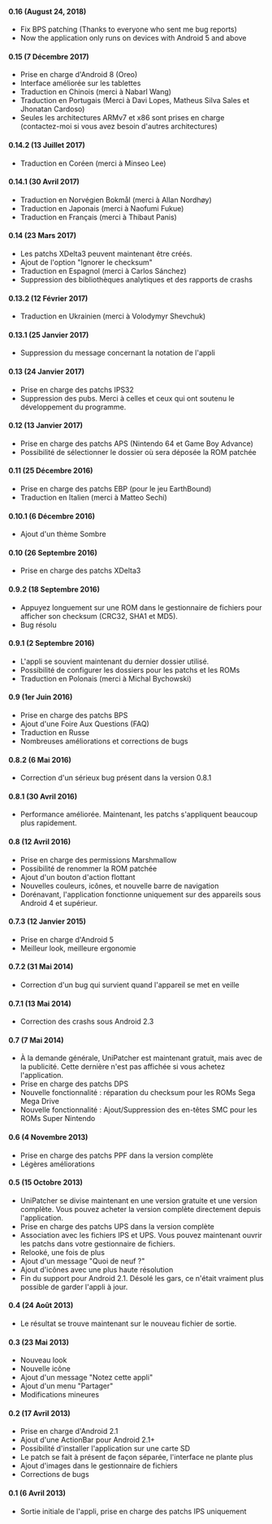 #### 0.16 (August 24, 2018)
- Fix BPS patching (Thanks to everyone who sent me bug reports)
- Now the application only runs on devices with Android 5 and above

#### 0.15 (7 Décembre 2017)
- Prise en charge d'Android 8 (Oreo)
- Interface améliorée sur les tablettes
- Traduction en Chinois (merci à Nabarl Wang)
- Traduction en Portugais (Merci à Davi Lopes, Matheus Silva Sales et Jhonatan Cardoso)
- Seules les architectures ARMv7 et x86 sont prises en charge (contactez-moi si vous avez besoin d'autres architectures)

#### 0.14.2 (13 Juillet 2017)
- Traduction en Coréen (merci à Minseo Lee)

#### 0.14.1 (30 Avril 2017)
- Traduction en Norvégien Bokmål (merci à Allan Nordhøy)
- Traduction en Japonais (merci à Naofumi Fukue)
- Traduction en Français (merci à Thibaut Panis)

#### 0.14 (23 Mars 2017)

- Les patchs XDelta3 peuvent maintenant être créés.
- Ajout de l'option "Ignorer le checksum"
- Traduction en Espagnol (merci à Carlos Sánchez)
- Suppression des bibliothèques analytiques et des rapports de crashs

#### 0.13.2 (12 Février 2017)

- Traduction en Ukrainien (merci à Volodymyr Shevchuk)

#### 0.13.1 (25 Janvier 2017)

- Suppression du message concernant la notation de l'appli

#### 0.13 (24 Janvier 2017)

- Prise en charge des patchs IPS32
- Suppression des pubs. Merci à celles et ceux qui ont soutenu le développement du programme.

#### 0.12 (13 Janvier 2017)

- Prise en charge des patchs APS (Nintendo 64 et Game Boy Advance)
- Possibilité de sélectionner le dossier où sera déposée la ROM patchée

#### 0.11 (25 Décembre 2016)

- Prise en charge des patchs EBP (pour le jeu EarthBound)
- Traduction en Italien (merci à Matteo Sechi)

#### 0.10.1 (6 Décembre 2016)

- Ajout d'un thème Sombre

#### 0.10 (26 Septembre 2016)

- Prise en charge des patchs XDelta3

#### 0.9.2 (18 Septembre 2016)

- Appuyez longuement sur une ROM dans le gestionnaire de fichiers pour afficher son checksum (CRC32, SHA1 et MD5).
- Bug résolu

#### 0.9.1 (2 Septembre 2016)

- L'appli se souvient maintenant du dernier dossier utilisé.
- Possibilité de configurer les dossiers pour les patchs et les ROMs
- Traduction en Polonais (merci à Michal Bychowski)

#### 0.9 (1er Juin 2016)

- Prise en charge des patchs BPS
- Ajout d'une Foire Aux Questions (FAQ)
- Traduction en Russe
- Nombreuses améliorations et corrections de bugs

#### 0.8.2 (6 Mai 2016)

- Correction d'un sérieux bug présent dans la version 0.8.1

#### 0.8.1 (30 Avril 2016)

- Performance améliorée. Maintenant, les patchs s'appliquent beaucoup plus rapidement.

#### 0.8 (12 Avril 2016)

- Prise en charge des permissions Marshmallow
- Possibilité de renommer la ROM patchée
- Ajout d'un bouton d'action flottant
- Nouvelles couleurs, icônes, et nouvelle barre de navigation
- Dorénavant, l'application fonctionne uniquement sur des appareils sous Android 4 et supérieur.

#### 0.7.3 (12 Janvier 2015)

- Prise en charge d'Android 5
- Meilleur look, meilleure ergonomie

#### 0.7.2 (31 Mai 2014)

- Correction d'un bug qui survient quand l'appareil se met en veille

#### 0.7.1 (13 Mai 2014)

- Correction des crashs sous Android 2.3

#### 0.7 (7 Mai 2014)

- À la demande générale, UniPatcher est maintenant gratuit, mais avec de la publicité. Cette dernière n'est pas affichée si vous achetez l'application.
- Prise en charge des patchs DPS
- Nouvelle fonctionnalité : réparation du checksum pour les ROMs Sega Mega Drive
- Nouvelle fonctionnalité : Ajout/Suppression des en-têtes SMC pour les ROMs Super Nintendo

#### 0.6 (4 Novembre 2013)

- Prise en charge des patchs PPF dans la version complète
- Légères améliorations

#### 0.5 (15 Octobre 2013)

- UniPatcher se divise maintenant en une version gratuite et une version complète. Vous pouvez acheter la version complète directement depuis l'application.
- Prise en charge des patchs UPS dans la version complète
- Association avec les fichiers IPS et UPS. Vous pouvez maintenant ouvrir les patchs dans votre gestionnaire de fichiers.
- Relooké, une fois de plus
- Ajout d'un message "Quoi de neuf ?"
- Ajout d'icônes avec une plus haute résolution
- Fin du support pour Android 2.1. Désolé les gars, ce n'était vraiment plus possible de garder l'appli à jour.

#### 0.4 (24 Août 2013)

- Le résultat se trouve maintenant sur le nouveau fichier de sortie.

#### 0.3 (23 Mai 2013)

- Nouveau look
- Nouvelle icône
- Ajout d'un message "Notez cette appli"
- Ajout d'un menu "Partager"
- Modifications mineures

#### 0.2 (17 Avril 2013)

- Prise en charge d'Android 2.1
- Ajout d'une ActionBar pour Android 2.1+
- Possibilité d'installer l'application sur une carte SD
- Le patch se fait à présent de façon séparée, l'interface ne plante plus
- Ajout d'images dans le gestionnaire de fichiers
- Corrections de bugs

#### 0.1 (6 Avril 2013)

- Sortie initiale de l'appli, prise en charge des patchs IPS uniquement